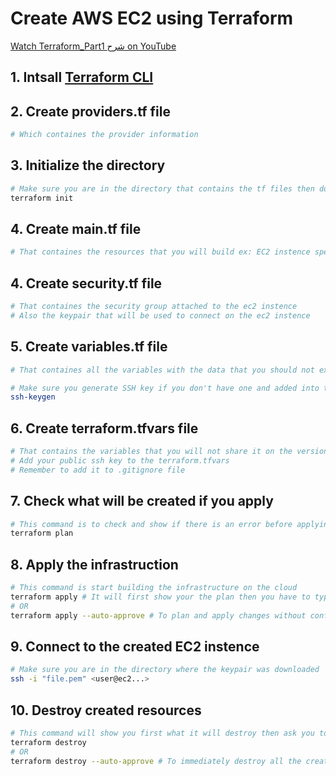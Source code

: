 # Create AWS EC2 using Terraform
[Watch Terraform_Part1 شرح on YouTube](https://youtu.be/zF_N4flz8lw)


## 1. Intsall [Terraform CLI](https://www.terraform.io/downloads)

## 2. Create providers.tf file
```bash
# Which containes the provider information
```
## 3. Initialize the directory
```bash
# Make sure you are in the directory that contains the tf files then do the follosing:
terraform init
```

## 4. Create main.tf file
```bash
# That containes the resources that you will build ex: EC2 instence specs
```

## 4. Create security.tf file
```bash
# That containes the security group attached to the ec2 instence 
# Also the keypair that will be used to connect on the ec2 instence
```

## 5. Create variables.tf file
```bash
# That containes all the variables with the data that you should not expose to public

# Make sure you generate SSH key if you don't have one and added into the variables.tf file
ssh-keygen 
```

## 6. Create terraform.tfvars file 
```bash
# That contains the variables that you will not share it on the version control
# Add your public ssh key to the terraform.tfvars
# Remember to add it to .gitignore file
```

## 7. Check what will be created if you apply 
```bash
# This command is to check and show if there is an error before applying it 
terraform plan
```

## 8. Apply the infrastruction 
```bash
# This command is start building the infrastructure on the cloud  
terraform apply # It will first show your the plan then you have to type yes to build
# OR 
terraform apply --auto-approve # To plan and apply changes without confirming
```

## 9. Connect to the created EC2 instence
```bash
# Make sure you are in the directory where the keypair was downloaded   
ssh -i "file.pem" <user@ec2...>
```

## 10. Destroy created resources
```bash
# This command will show you first what it will destroy then ask you to type yes to confirm
terraform destroy
# OR
terraform destroy --auto-approve # To immediately destroy all the created resources without confirming 
```